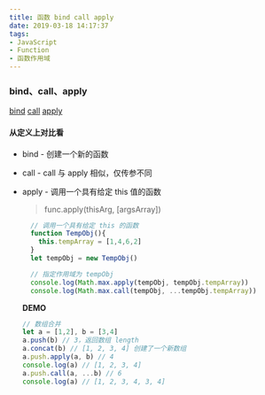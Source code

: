 ```yaml
---
title: 函数 bind call apply
date: 2019-03-18 14:17:37
tags:
- JavaScript
- Function
- 函数作用域
---
```

### bind、call、apply
[bind](https://developer.mozilla.org/zh-CN/docs/Web/JavaScript/Reference/Global_Objects/Function/bind)
[call]()
[apply]()
#### 从定义上对比看
* bind - 创建一个新的函数

* call - call 与 apply 相似，仅传参不同

* apply - 调用一个具有给定 this 值的函数
  > func.apply(thisArg, [argsArray])

  ```javascript
    // 调用一个具有给定 this 的函数
    function TempObj(){
      this.tempArray = [1,4,6,2]
    }
    let tempObj = new TempObj()

    // 指定作用域为 tempObj
    console.log(Math.max.apply(tempObj, tempObj.tempArray))
    console.log(Math.max.call(tempObj, ...tempObj.tempArray))
  ```

  **DEMO**
  ```JavaScript
  // 数组合并
  let a = [1,2], b = [3,4]
  a.push(b) // 3，返回数组 length
  a.concat(b) // [1, 2, 3, 4] 创建了一个新数组
  a.push.apply(a, b) // 4
  console.log(a) // [1, 2, 3, 4]
  a.push.call(a, ...b) // 6
  console.log(a) // [1, 2, 3, 4, 3, 4]
  ```
